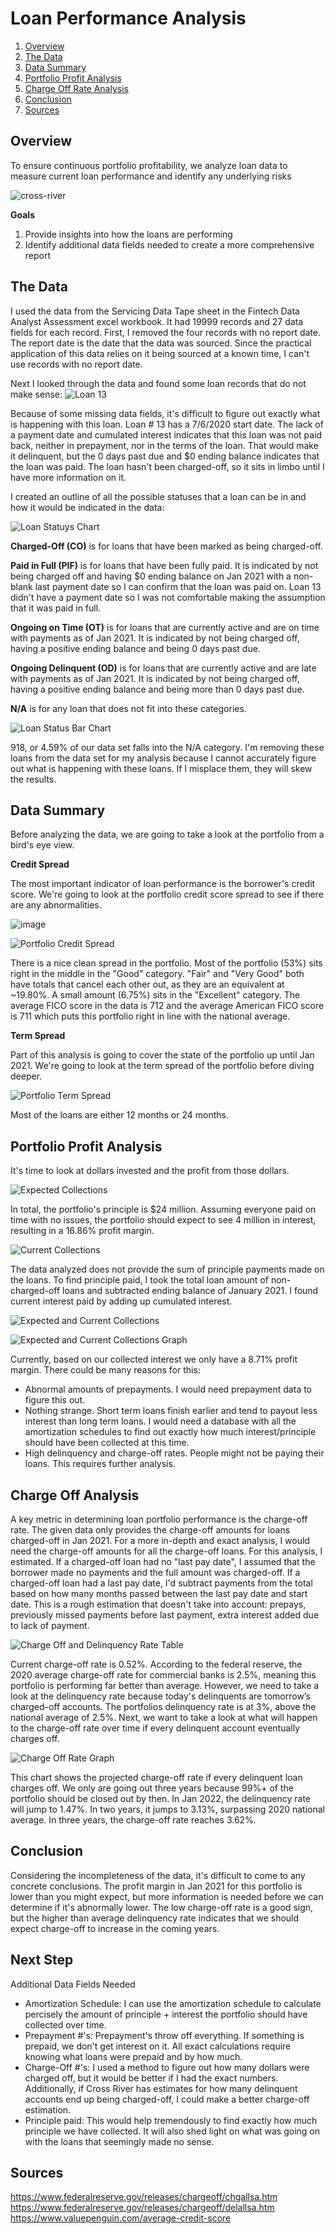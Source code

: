 # Loan Performance Analysis

1. [Overview](#overview)
2. [The Data](#the-data)
3. [Data Summary](#data-summary)
4. [Portfolio Profit Analysis](#portfolio-profit-analysis)
5. [Charge Off Rate Analysis](#charge-off-rate-analysis)
6. [Conclusion](#conclusion)
7. [Sources](#sources)


## Overview <a name="overview"></a>
To ensure continuous portfolio profitability, we analyze loan data to measure current loan performance and identify any underlying risks


![cross-river](https://user-images.githubusercontent.com/74626307/122107942-a4269c80-cde9-11eb-93b9-a01dad561fad.jpg)



**Goals**
1. Provide insights into how the loans are performing
2. Identify additional data fields needed to create a more comprehensive report


## The Data <a name="the-data"></a>
I used the data from the Servicing Data Tape sheet in the Fintech Data Analyst Assessment excel workbook. It had 19999 records and 27 data fields for each record. First, I removed the four records with no report date. The report date is the date that the data was sourced. Since the practical application of this data relies on it being sourced at a known time, I can't use records with no report date. 

Next I looked through the data and found some loan records that do not make sense:
![Loan 13](https://user-images.githubusercontent.com/74626307/122025071-086c4080-cd97-11eb-9f44-2253fedfad45.png)


Because of some missing data fields, it's difficult to figure out exactly what is happening with this loan. Loan # 13 has a 7/6/2020 start date. The lack of a payment date and cumulated interest indicates that this loan was not paid back, neither in prepayment, nor in the terms of the loan. That would make it delinquent, but the 0 days past due and $0 ending balance indicates that the loan was paid. The loan hasn't been charged-off, so it sits in limbo until I have more information on it. 


I created an outline of all the possible statuses that a loan can be in and how it would be indicated in the data:

  
![Loan Statuys Chart](https://user-images.githubusercontent.com/74626307/122027146-db209200-cd98-11eb-8eb8-e79faa34ea0b.png)


**Charged-Off (CO)** is for loans that have been marked as being charged-off.

**Paid in Full (PIF)** is for loans that have been fully paid. It is indicated by not being charged off and having $0 ending balance on Jan 2021 with a non-blank last payment date so I can confirm that the loan was paid on. Loan 13 didn't have a payment date so I was not comfortable making the assumption that it was paid in full. 

**Ongoing on Time (OT)** is for loans that are currently active and are on time with payments as of Jan 2021. It is indicated by not being charged off, having a positive ending balance and being 0 days past due. 

**Ongoing Delinquent (OD)** is for loans that are currently active and are late with payments as of Jan 2021. It is indicated by not being charged off, having a positive ending balance and being more than 0 days past due.

**N/A** is for any loan that does not fit into these categories.


![Loan Status Bar Chart](https://user-images.githubusercontent.com/74626307/122028358-f4760e00-cd99-11eb-8b8c-db6e64ea4ab6.png)


918, or 4.59% of our data set falls into the N/A category. I'm removing these loans from the data set for my analysis because I cannot accurately figure out what is happening with these loans. If I misplace them, they will skew the results. 


## Data Summary <a name="data-summary"></a>
Before analyzing the data, we are going to take a look at the portfolio from a bird's eye view.


**Credit Spread**


The most important indicator of loan performance is the borrower's credit score. We're going to look at the portfolio credit score spread to see if there are any abnormalities. 


![image](https://user-images.githubusercontent.com/74626307/122029842-3bb0ce80-cd9b-11eb-9394-5c9664588a8f.png)


![Portfolio Credit Spread](https://user-images.githubusercontent.com/74626307/122030307-a9f59100-cd9b-11eb-8122-63f68254b78a.png)


There is a nice clean spread in the portfolio. Most of the portfolio (53%) sits right in the middle in the "Good" category. "Fair" and "Very Good" both have totals that cancel each other out, as they are an equivalent at ~19.80%. A small amount (6.75%) sits in the "Excellent" category. The average FICO score in the data is 712 and the average American FICO score is 711 which puts this portfolio right in line with the national average. 


**Term Spread**

Part of this analysis is going to cover the state of the portfolio up until Jan 2021. We're going to look at the term spread of the portfolio before diving deeper. 
  
 
![Portfolio Term Spread](https://user-images.githubusercontent.com/74626307/122030637-f3de7700-cd9b-11eb-815f-3bc41cf79f2e.png)

Most of the loans are either 12 months or 24 months.


  
  
## Portfolio Profit Analysis <a name="portfolio-profit-analysis"></a>
  
It's time to look at dollars invested and the profit from those dollars. 


![Expected Collections](https://user-images.githubusercontent.com/74626307/122031050-520b5a00-cd9c-11eb-99fa-810c10b8703c.png)


In total, the portfolio's principle is $24 million. Assuming everyone paid on time with no issues, the portfolio should expect to see 4 million in interest, resulting in a 16.86% profit margin.


![Current Collections](https://user-images.githubusercontent.com/74626307/122031346-9d256d00-cd9c-11eb-9eeb-40e32dd5b6f2.png)

The data analyzed does not provide the sum of principle payments made on the loans. To find principle paid, I took the total loan amount of non-charged-off loans and subtracted ending balance of January 2021. I found current interest paid by adding up cumulated interest.
  
  
![Expected and Current Collections](https://user-images.githubusercontent.com/74626307/122031095-5c2d5880-cd9c-11eb-87c0-541416c7b32c.png)


![Expected and Current Collections Graph](https://user-images.githubusercontent.com/74626307/122031363-a1ea2100-cd9c-11eb-8451-d30ebb013b06.png)


Currently, based on our collected interest we only have a 8.71% profit margin. There could be many reasons for this:
  - Abnormal amounts of prepayments. I would need prepayment data to figure this out. 
  - Nothing strange. Short term loans finish earlier and tend to payout less interest than long term loans. I would need a database with all the amortization schedules to find out exactly how much interest/principle should have been collected at this time.
  - High delinquency and charge-off rates. People might not be paying their loans. This requires further analysis. 

  
  
## Charge Off Analysis <a name="charge-off-rate-analysis"></a>

A key metric in determining loan portfolio performance is the charge-off rate. The given data only provides the charge-off amounts for loans charged-off in Jan 2021. For a more in-depth and exact analysis, I would need the charge-off amounts for all the charge-off loans. For this analysis, I estimated. If a charged-off loan had no "last pay date", I assumed that the borrower made no payments and the full amount was charged-off. If a charged-off loan had a last pay date, I'd subtract payments from the total based on how many months passed between the last pay date and start date. This is a rough estimation that doesn't take into account: prepays, previously missed payments before last payment, extra interest added due to lack of payment. 


![Charge Off and Delinquency Rate Table](https://user-images.githubusercontent.com/74626307/122032166-613ed780-cd9d-11eb-90d7-cf857d297ef5.png)

 
Current charge-off rate is 0.52%. According to the federal reserve, the 2020 average charge-off rate for commercial banks is 2.5%, meaning this portfolio is performing far better than average. However, we need to take a look at the delinquency rate because today's delinquents are tomorrow’s charged-off accounts. The portfolios delinquency rate is at 3%, above the national average of 2.5%. Next, we want to take a look at what will happen to the charge-off rate over time if every delinquent account eventually charges off.


![Charge Off Rate Graph](https://user-images.githubusercontent.com/74626307/122032269-76b40180-cd9d-11eb-87fd-f3865b4eafb3.png)

  
This chart shows the projected charge-off rate if every delinquent loan charges off. We only are going out three years because 99%+ of the portfolio should be closed out by then. In Jan 2022, the delinquency rate will jump to 1.47%. In two years, it jumps to 3.13%, surpassing 2020 national average. In three years, the charge-off rate reaches 3.62%. 


## Conclusion <a name="conclusion"></a>
Considering the incompleteness of the data, it's difficult to come to any concrete conclusions. The profit margin in Jan 2021 for this portfolio is lower than you might expect, but more information is needed before we can determine if it's abnormally lower. The low charge-off rate is a good sign, but the higher than average delinquency rate indicates that we should expect charge-off to increase in the coming years. 

## Next Step

Additional Data Fields Needed
- Amortization Schedule: I can use the amortization schedule to calculate percisely the amount of principle + interest the portfolio should have collected over time. 
- Prepayment #'s: Prepayment's throw off everything. If something is prepaid, we don't get interest on it. All exact calculations require knowing what loans were prepaid and by how much.
- Charge-Off #'s: I used a method to figure out how many dollars were charged off, but it would be better if I had the exact numbers. Additionally, if Cross River has estimates for how many delinquent accounts end up being charged-off, I could make a better charge-off estimation.  
- Principle paid: This would help tremendously to find exactly how much principle we have collected. It will also shed light on what was going on with the loans that seemingly made no sense. 


## Sources <a name="sources"></a>
https://www.federalreserve.gov/releases/chargeoff/chgallsa.htm
https://www.federalreserve.gov/releases/chargeoff/delallsa.htm
https://www.valuepenguin.com/average-credit-score


